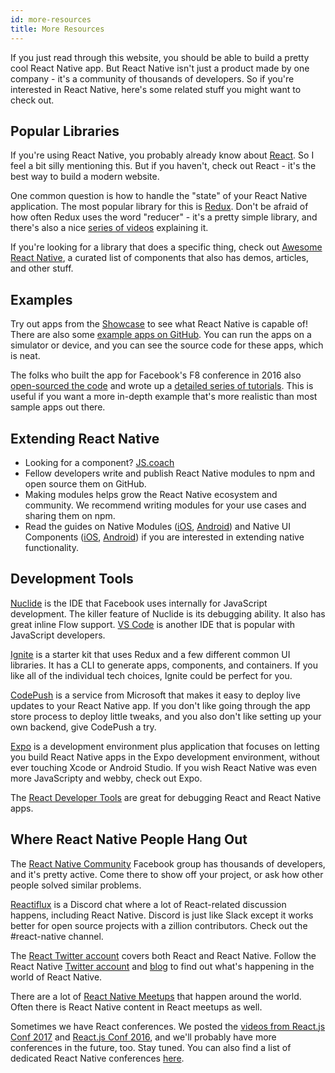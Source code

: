 ```yaml
---
id: more-resources
title: More Resources
---
```


If you just read through this website, you should be able to build a pretty cool React Native app. But React Native isn't just a product made by one company - it's a community of thousands of developers. So if you're interested in React Native, here's some related stuff you might want to check out.

## Popular Libraries

If you're using React Native, you probably already know about [React](https://facebook.github.io/react/). So I feel a bit silly mentioning this. But if you haven't, check out React - it's the best way to build a modern website.

One common question is how to handle the "state" of your React Native application. The most popular library for this is [Redux](http://redux.js.org/). Don't be afraid of how often Redux uses the word "reducer" - it's a pretty simple library, and there's also a nice [series of videos](https://egghead.io/courses/getting-started-with-redux) explaining it.

If you're looking for a library that does a specific thing, check out [Awesome React Native](http://www.awesome-react-native.com/), a curated list of components that also has demos, articles, and other stuff.

## Examples

Try out apps from the [Showcase](https://facebook.github.io/react-native/showcase.html) to see what React Native is capable of! There are also some [example apps on GitHub](https://github.com/ReactNativeNews/React-Native-Apps). You can run the apps on a simulator or device, and you can see the source code for these apps, which is neat.

The folks who built the app for Facebook's F8 conference in 2016 also [open-sourced the code](https://github.com/fbsamples/f8app) and wrote up a [detailed series of tutorials](http://makeitopen.com/tutorials/building-the-f8-app/planning/). This is useful if you want a more in-depth example that's more realistic than most sample apps out there.

## Extending React Native

- Looking for a component? [JS.coach](https://js.coach/react-native)
- Fellow developers write and publish React Native modules to npm and open source them on GitHub.
- Making modules helps grow the React Native ecosystem and community. We recommend writing modules for your use cases and sharing them on npm.
- Read the guides on Native Modules ([iOS](https://facebook.github.io/react-native/docs/native-modules-ios.html), [Android](https://facebook.github.io/react-native/docs/native-modules-android.html)) and Native UI Components ([iOS](https://facebook.github.io/react-native/docs/native-components-ios.html), [Android](https://facebook.github.io/react-native/docs/native-components-android.html)) if you are interested in extending native functionality.


## Development Tools

[Nuclide](https://nuclide.io/) is the IDE that Facebook uses internally for JavaScript development. The killer feature of Nuclide is its debugging ability. It also has great inline Flow support. [VS Code](https://code.visualstudio.com/) is another IDE that is popular with JavaScript developers.

[Ignite](https://github.com/infinitered/ignite) is a starter kit that uses Redux and a few different common UI libraries. It has a CLI to generate apps, components, and containers. If you like all of the individual tech choices, Ignite could be perfect for you.

[CodePush](https://microsoft.github.io/code-push/) is a service from Microsoft that makes it easy to deploy live updates to your React Native app. If you don't like going through the app store process to deploy little tweaks, and you also don't like setting up your own backend, give CodePush a try.

[Expo](https://docs.expo.io) is a development environment plus application that focuses on letting you build React Native apps in the Expo development environment, without ever touching Xcode or Android Studio. If you wish React Native was even more JavaScripty and webby, check out Expo.

The [React Developer Tools](docs/debugging.html#react-developer-tools) are great for debugging React and React Native apps.

## Where React Native People Hang Out

The [React Native Community](https://www.facebook.com/groups/react.native.community) Facebook group has thousands of developers, and it's pretty active. Come there to show off your project, or ask how other people solved similar problems.

[Reactiflux](https://discord.gg/0ZcbPKXt5bZjGY5n) is a Discord chat where a lot of React-related discussion happens, including React Native. Discord is just like Slack except it works better for open source projects with a zillion contributors. Check out the #react-native channel.

The [React Twitter account](https://twitter.com/reactjs) covers both React and React Native. Follow the React Native [Twitter account](https://twitter.com/reactnative) and [blog](/react-native/blog/) to find out what's happening in the world of React Native.

There are a lot of [React Native Meetups](http://www.meetup.com/topics/react-native/) that happen around the world. Often there is React Native content in React meetups as well.

Sometimes we have React conferences. We posted the [videos from React.js Conf 2017](https://www.youtube.com/playlist?list=PLb0IAmt7-GS3fZ46IGFirdqKTIxlws7e0) and [React.js Conf 2016](https://www.youtube.com/playlist?list=PLb0IAmt7-GS0M8Q95RIc2lOM6nc77q1IY), and we'll probably have more conferences in the future, too. Stay tuned. You can also find a list of dedicated React Native conferences [here](http://www.awesome-react-native.com/#conferences).
